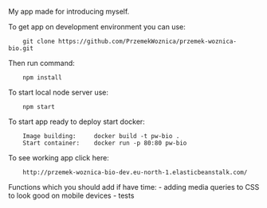 My app made for introducing myself.

To get app on development environment you can use:

        git clone https://github.com/PrzemekWoznica/przemek-woznica-bio.git

Then run command:

        npm install

To start local node server use:

        npm start

To start app ready to deploy start docker:

        Image building:     docker build -t pw-bio .
        Start container:    docker run -p 80:80 pw-bio
        

To see working app click here:

        http://przemek-woznica-bio-dev.eu-north-1.elasticbeanstalk.com/

Functions which you should add if have time:
    -   adding media queries to CSS to look good on mobile devices
    -   tests